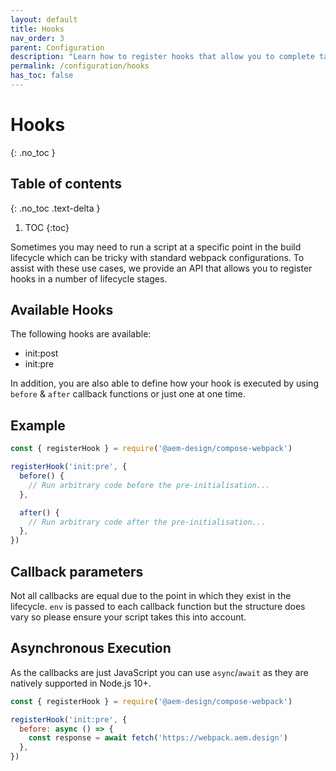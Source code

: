 ```yaml
---
layout: default
title: Hooks
nav_order: 3
parent: Configuration
description: "Learn how to register hooks that allow you to complete tasks at different lifecycle stages"
permalink: /configuration/hooks
has_toc: false
---
```


# Hooks
{: .no_toc }

## Table of contents
{: .no_toc .text-delta }

1. TOC
{:toc}

Sometimes you may need to run a script at a specific point in the build lifecycle which can be tricky with standard webpack configurations. To assist with these use cases, we provide an API that allows you to register hooks in a number of lifecycle stages.

## Available Hooks
The following hooks are available:

- init:post
- init:pre

In addition, you are also able to define how your hook is executed by using `before` & `after` callback functions or just one at one time.

## Example
```js
const { registerHook } = require('@aem-design/compose-webpack')

registerHook('init:pre', {
  before() {
    // Run arbitrary code before the pre-initialisation...
  },

  after() {
    // Run arbitrary code after the pre-initialisation...
  },
})
```

## Callback parameters
Not all callbacks are equal due to the point in which they exist in the lifecycle. `env` is passed to each callback function but the structure does vary so please ensure your script takes this into account.

## Asynchronous Execution
As the callbacks are just JavaScript you can use `async`/`await` as they are natively supported in Node.js 10+.

```js
const { registerHook } = require('@aem-design/compose-webpack')

registerHook('init:pre', {
  before: async () => {
    const response = await fetch('https://webpack.aem.design')
  },
})
```
